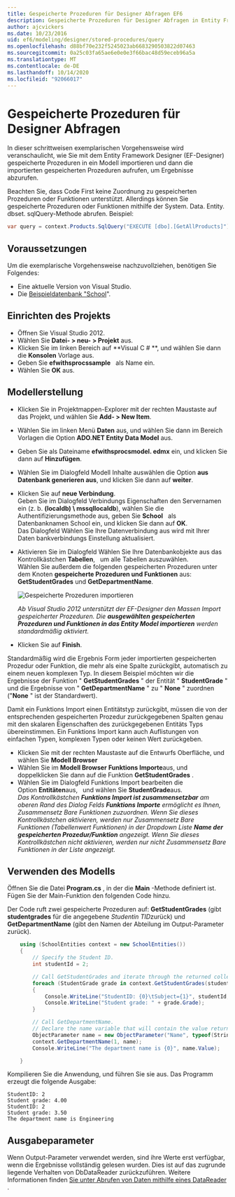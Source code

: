 ```yaml
---
title: Gespeicherte Prozeduren für Designer Abfragen EF6
description: Gespeicherte Prozeduren für Designer Abfragen in Entity Framework 6
author: ajcvickers
ms.date: 10/23/2016
uid: ef6/modeling/designer/stored-procedures/query
ms.openlocfilehash: d88bf70e232f5245023ab6683290503822d07463
ms.sourcegitcommit: 0a25c03fa65ae6e0e0e3f66bac48d59eceb96a5a
ms.translationtype: MT
ms.contentlocale: de-DE
ms.lasthandoff: 10/14/2020
ms.locfileid: "92066017"
---
```

# <a name="designer-query-stored-procedures"></a>Gespeicherte Prozeduren für Designer Abfragen
In dieser schrittweisen exemplarischen Vorgehensweise wird veranschaulicht, wie Sie mit dem Entity Framework Designer (EF-Designer) gespeicherte Prozeduren in ein Modell importieren und dann die importierten gespeicherten Prozeduren aufrufen, um Ergebnisse abzurufen. 

Beachten Sie, dass Code First keine Zuordnung zu gespeicherten Prozeduren oder Funktionen unterstützt. Allerdings können Sie gespeicherte Prozeduren oder Funktionen mithilfe der System. Data. Entity. dbset. sqlQuery-Methode abrufen. Beispiel:
``` csharp
var query = context.Products.SqlQuery("EXECUTE [dbo].[GetAllProducts]")`;
```

## <a name="prerequisites"></a>Voraussetzungen

Um die exemplarische Vorgehensweise nachzuvollziehen, benötigen Sie Folgendes:

- Eine aktuelle Version von Visual Studio.
- Die [Beispieldatenbank "School](xref:ef6/resources/school-database)".

## <a name="set-up-the-project"></a>Einrichten des Projekts

-   Öffnen Sie Visual Studio 2012.
-   Wählen Sie **Datei- &gt; neu- &gt; Projekt** aus.
-   Klicken Sie im linken Bereich auf **Visual C \# **, und wählen Sie dann die **Konsolen** Vorlage aus.
-   Geben Sie **efwithsprocssample**   als Name ein.
-   Wählen Sie **OK** aus.

## <a name="create-a-model"></a>Modellerstellung

-   Klicken Sie in Projektmappen-Explorer mit der rechten Maustaste auf das Projekt, und wählen Sie **Add- &gt; New Item**.
-   Wählen Sie im linken Menü **Daten** aus, und wählen Sie dann im Bereich Vorlagen die Option **ADO.NET Entity Data Model** aus.
-   Geben Sie als Dateiname **efwithsprocsmodel. edmx** ein, und klicken Sie dann auf **Hinzufügen**.
-   Wählen Sie im Dialogfeld Modell Inhalte auswählen die Option **aus Datenbank generieren aus**, und klicken Sie dann auf **weiter**.
-   Klicken Sie auf **neue Verbindung**.  
    Geben Sie im Dialogfeld Verbindungs Eigenschaften den Servernamen ein (z. b. **(localdb) \\ mssqllocaldb**), wählen Sie die Authentifizierungsmethode aus, geben Sie **School**   als Datenbanknamen School ein, und klicken Sie dann auf **OK**.  
    Das Dialogfeld Wählen Sie Ihre Datenverbindung aus wird mit Ihrer Daten bankverbindungs Einstellung aktualisiert.
-   Aktivieren Sie im Dialogfeld Wählen Sie Ihre Datenbankobjekte aus das Kontrollkästchen **Tabellen**,   um alle Tabellen auszuwählen.  
    Wählen Sie außerdem die folgenden gespeicherten Prozeduren unter dem Knoten **gespeicherte Prozeduren und Funktionen** aus: **GetStudentGrades** und **GetDepartmentName**. 

    ![Gespeicherte Prozeduren importieren](~/ef6/media/import.jpg)

    *Ab Visual Studio 2012 unterstützt der EF-Designer den Massen Import gespeicherter Prozeduren. Die **ausgewählten gespeicherten Prozeduren und Funktionen in das Entity Model importieren** werden standardmäßig aktiviert.*
-   Klicken Sie auf **Finish**.

Standardmäßig wird die Ergebnis Form jeder importierten gespeicherten Prozedur oder Funktion, die mehr als eine Spalte zurückgibt, automatisch zu einem neuen komplexen Typ. In diesem Beispiel möchten wir die Ergebnisse der Funktion " **GetStudentGrades** " der Entität " **StudentGrade** " und die Ergebnisse von " **GetDepartmentName** " zu " **None** " zuordnen ("**None** " ist der Standardwert).

Damit ein Funktions Import einen Entitätstyp zurückgibt, müssen die von der entsprechenden gespeicherten Prozedur zurückgegebenen Spalten genau mit den skalaren Eigenschaften des zurückgegebenen Entitäts Typs übereinstimmen. Ein Funktions Import kann auch Auflistungen von einfachen Typen, komplexen Typen oder keinen Wert zurückgeben.

-   Klicken Sie mit der rechten Maustaste auf die Entwurfs Oberfläche, und wählen Sie **Modell Browser**
-   Wählen Sie im **Modell Browser** **Funktions Importe**aus, und doppelklicken Sie dann auf die Funktion **GetStudentGrades** .
-   Wählen Sie im Dialogfeld Funktions Import bearbeiten die Option **Entitäten**aus,   und wählen Sie **StudentGrade**aus.  
    *Das Kontrollkästchen **Funktions Import ist zusammensetzbar** am oberen Rand des Dialog Felds **Funktions Importe** ermöglicht es Ihnen, Zusammensetz Bare Funktionen zuzuordnen. Wenn Sie dieses Kontrollkästchen aktivieren, werden nur Zusammensetz Bare Funktionen (Tabellenwert Funktionen) in der Dropdown Liste **Name der gespeicherten Prozedur/Funktion** angezeigt. Wenn Sie dieses Kontrollkästchen nicht aktivieren, werden nur nicht Zusammensetz Bare Funktionen in der Liste angezeigt.*

## <a name="use-the-model"></a>Verwenden des Modells

Öffnen Sie die Datei **Program.cs** , in der die **Main** -Methode definiert ist. Fügen Sie der Main-Funktion den folgenden Code hinzu.

Der Code ruft zwei gespeicherte Prozeduren auf: **GetStudentGrades** (gibt **studentgrades** für die angegebene *Studentin TID*zurück) und **GetDepartmentName** (gibt den Namen der Abteilung im Output-Parameter zurück).  

``` csharp
    using (SchoolEntities context = new SchoolEntities())
    {
        // Specify the Student ID.
        int studentId = 2;

        // Call GetStudentGrades and iterate through the returned collection.
        foreach (StudentGrade grade in context.GetStudentGrades(studentId))
        {
            Console.WriteLine("StudentID: {0}\tSubject={1}", studentId, grade.Subject);
            Console.WriteLine("Student grade: " + grade.Grade);
        }

        // Call GetDepartmentName.
        // Declare the name variable that will contain the value returned by the output parameter.
        ObjectParameter name = new ObjectParameter("Name", typeof(String));
        context.GetDepartmentName(1, name);
        Console.WriteLine("The department name is {0}", name.Value);

    }
```

Kompilieren Sie die Anwendung, und führen Sie sie aus. Das Programm erzeugt die folgende Ausgabe:

```console
StudentID: 2
Student grade: 4.00
StudentID: 2
Student grade: 3.50
The department name is Engineering
```

<a name="output-parameters"></a>Ausgabeparameter
-----------------

Wenn Output-Parameter verwendet werden, sind ihre Werte erst verfügbar, wenn die Ergebnisse vollständig gelesen wurden. Dies ist auf das zugrunde liegende Verhalten von DbDataReader zurückzuführen. Weitere Informationen finden [Sie unter Abrufen von Daten mithilfe eines DataReader](https://go.microsoft.com/fwlink/?LinkID=398589) .
